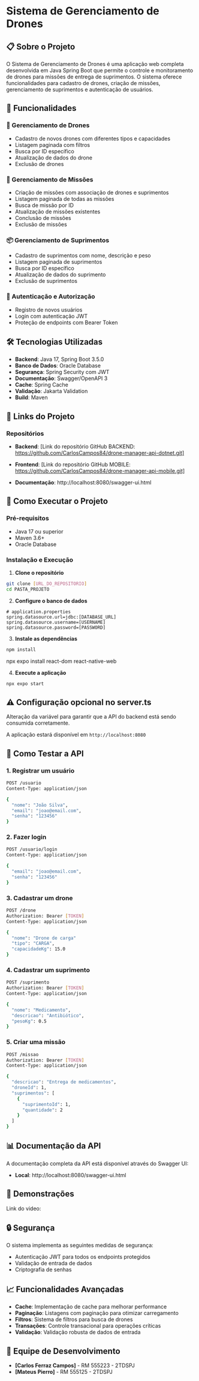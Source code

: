 # Sistema de Gerenciamento de Drones

## 📋 Sobre o Projeto

O Sistema de Gerenciamento de Drones é uma aplicação web completa desenvolvida em Java Spring Boot que permite o controle e monitoramento de drones para missões de entrega de suprimentos. O sistema oferece funcionalidades para cadastro de drones, criação de missões, gerenciamento de suprimentos e autenticação de usuários.

## 🚀 Funcionalidades

### 🤖 Gerenciamento de Drones
- Cadastro de novos drones com diferentes tipos e capacidades
- Listagem paginada com filtros
- Busca por ID específico
- Atualização de dados do drone
- Exclusão de drones

### 🎯 Gerenciamento de Missões
- Criação de missões com associação de drones e suprimentos
- Listagem paginada de todas as missões
- Busca de missão por ID
- Atualização de missões existentes
- Conclusão de missões
- Exclusão de missões

### 📦 Gerenciamento de Suprimentos
- Cadastro de suprimentos com nome, descrição e peso
- Listagem paginada de suprimentos
- Busca por ID específico
- Atualização de dados do suprimento
- Exclusão de suprimentos

### 👤 Autenticação e Autorização
- Registro de novos usuários
- Login com autenticação JWT
- Proteção de endpoints com Bearer Token

## 🛠️ Tecnologias Utilizadas

- **Backend**: Java 17, Spring Boot 3.5.0
- **Banco de Dados**: Oracle Database
- **Segurança**: Spring Security com JWT
- **Documentação**: Swagger/OpenAPI 3
- **Cache**: Spring Cache
- **Validação**: Jakarta Validation
- **Build**: Maven

## 🔗 Links do Projeto

### Repositórios

- **Backend**: [Link do repositório GitHub BACKEND: https://github.com/CarlosCampos84/drone-manager-api-dotnet.git]

- **Frontend**: [Link do repositório GitHub MOBILE: https://github.com/CarlosCampos84/drone-manager-api-mobile.git]

- **Documentação**: http://localhost:8080/swagger-ui.html


## 🚀 Como Executar o Projeto

### Pré-requisitos
- Java 17 ou superior
- Maven 3.6+
- Oracle Database

### Instalação e Execução

1. **Clone o repositório**
```bash
git clone [URL_DO_REPOSITORIO]
cd PASTA_PROJETO
```

2. **Configure o banco de dados**
```properties
# application.properties
spring.datasource.url=jdbc:[DATABASE_URL]
spring.datasource.username=[USERNAME]
spring.datasource.password=[PASSWORD]
```

3. **Instale as dependências**
```bash
npm install
```
npx expo install react-dom react-native-web



4. **Execute a aplicação**
```bash
npx expo start
```

## ⚠️ Configuração opcional no server.ts

Alteração da variável para garantir que a API do backend está sendo consumida corretamente.

A aplicação estará disponível em `http://localhost:8080`

## 📝 Como Testar a API

### 1. Registrar um usuário
```bash
POST /usuario
Content-Type: application/json

{
  "nome": "João Silva",
  "email": "joao@email.com",
  "senha": "123456"
}
```

### 2. Fazer login
```bash
POST /usuario/login
Content-Type: application/json

{
  "email": "joao@email.com",
  "senha": "123456"
}
```

### 3. Cadastrar um drone
```bash
POST /drone
Authorization: Bearer [TOKEN]
Content-Type: application/json

{
  "nome": "Drone de carga"
  "tipo": "CARGA",
  "capacidadeKg": 15.0
}
```

### 4. Cadastrar um suprimento
```bash
POST /suprimento
Authorization: Bearer [TOKEN]
Content-Type: application/json

{
  "nome": "Medicamento",
  "descricao": "Antibiótico",
  "pesoKg": 0.5
}
```

### 5. Criar uma missão
```bash
POST /missao
Authorization: Bearer [TOKEN]
Content-Type: application/json

{
  "descricao": "Entrega de medicamentos",
  "droneId": 1,
  "suprimentos": [
    {
      "suprimentoId": 1,
      "quantidade": 2
    }
  ]
}
```

## 📊 Documentação da API

A documentação completa da API está disponível através do Swagger UI:
- **Local**: http://localhost:8080/swagger-ui.html

## 🎥 Demonstrações

Link do video: 

## 🔒 Segurança

O sistema implementa as seguintes medidas de segurança:
- Autenticação JWT para todos os endpoints protegidos
- Validação de entrada de dados
- Criptografia de senhas

## 📈 Funcionalidades Avançadas

- **Cache**: Implementação de cache para melhorar performance
- **Paginação**: Listagens com paginação para otimizar carregamento
- **Filtros**: Sistema de filtros para busca de drones
- **Transações**: Controle transacional para operações críticas
- **Validação**: Validação robusta de dados de entrada

## 👥 Equipe de Desenvolvimento

- **[Carlos Ferraz Campos]** - RM 555223 - 2TDSPJ
- **[Mateus Pierro]** - RM 555125 - 2TDSPJ
